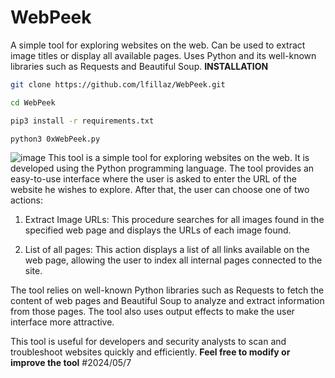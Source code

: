 # WebPeek
A simple tool for exploring websites on the web. Can be used to extract image titles or display all available pages. Uses Python and its well-known libraries such as Requests and Beautiful Soup.
**INSTALLATION**
```bash
git clone https://github.com/lfillaz/WebPeek.git

cd WebPeek

pip3 install -r requirements.txt

python3 0xWebPeek.py
```

![image](https://github.com/lfillaz/WebPeek/assets/114345508/33069b28-d2c7-4723-8124-d4f104201843)
This tool is a simple tool for exploring websites on the web. It is developed using the Python programming language. The tool provides an easy-to-use interface where the user is asked to enter the URL of the website he wishes to explore. After that, the user can choose one of two actions:

1. Extract Image URLs: This procedure searches for all images found in the specified web page and displays the URLs of each image found.

2. List of all pages: This action displays a list of all links available on the web page, allowing the user to index all internal pages connected to the site.

The tool relies on well-known Python libraries such as Requests to fetch the content of web pages and Beautiful Soup to analyze and extract information from those pages. The tool also uses output effects to make the user interface more attractive.

This tool is useful for developers and security analysts to scan and troubleshoot websites quickly and efficiently.
**Feel free to modify or improve the tool**
#2024/05/7

